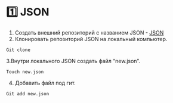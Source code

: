 :one: JSON 
===
1. Создать внешний репозиторий c названием JSON - [JSON](https://github.com/TorontoPinokio/JSON)
2. Клонировать репозиторий JSON на локальный компьютер. 
 ```
 Git clone
 ```
3.Внутри локального JSON создать файл “new.json”. 
```
Touch new.json
```
4. Добавить файл под гит.
```
Git add new.json
```



